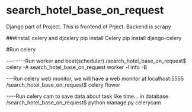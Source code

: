 search_hotel_base_on_request
============================

Django part of Project.
This is frontend of Prject.
Backend is scrapy



###Install celery and djcelery
pip install Celery
pip install django-celery


#Run celery

--------Run worker and beat(scheduler)
/search_hotel_base_on_request$ celery -A search_hotel_base_on_request worker  -l info -B 


---Run celery web monitor, we will have a web monitor at localhost:5555
/search_hotel_base_on_request$ celery flower



----Run celery cam to save data about task like time... in database
/search_hotel_base_on_request$ python manage.py celerycam
